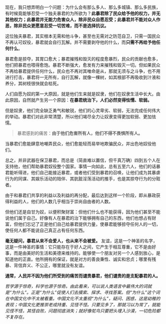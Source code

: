 现在，我只想弄明白一个问题：为什么会有那么多人、那么多城镇、那么多民族，有时候竟能够忍受一个独夫暴君的为所欲为？**此暴君除了民众给予他的权力，并无其他权力；此暴君并无能力危害众人，除非民众自愿忍受；此暴君并不能对众人作恶，除非民众更愿意忍受一切苦难，而不是选择抗议。**

这位独夫暴君，其实根本无需和他斗争，甚至也无需对之防范自卫，只需一国民众不再认可奴役，暴君就会自行瓦解。并不需要剥夺他的什么，而**只需不再给予他任何什么**。

暴君愈是掠夺，其胃口愈大；暴君摧残和毁灭的程度愈暴烈，民众的贡献也愈多，他们把暴君也喂得愈饱。暴君不断强大，愈发有力来摧残和毁灭一切。但如果民众不再给暴君提供任何什么，民众也不再对其唯命是从，那就无须与之斗争，也不用进行打击，暴君将一无所有，自行瓦解，就像一棵树，如其根部不再吸收到汁液和养分，其树枝很快就会枯死。

人们自愿为奴的第一大原因，就是他们生来就是奴隶，他们在奴隶生活中长大。由此原因，自然就产生另一个原因：**在暴君统治下，人们必然变得怯懦、软弱。**

但是奴隶，他们完全缺乏勇气和敏锐，他们的心灵卑劣、软弱，无法完成任何伟大的举动。暴君们对此非常清楚，所以他们竭尽全力让奴隶变得更加软弱、更加怯懦。

> 暴君感到的痛苦：**由于他们危害所有人，他们不得不畏惧所有人。**

当暴君们愈能肆意地嘲弄民众，他们愈能轻而易举地欺骗民众，并出色地奴役他们。

总之，并非武器在保卫暴君，而总是（简直难以置信，但千真万确）四到五个人在支持他，他们帮助暴君奴役整个国家。事情一向如此，总有五至六人，他们的话暴君能听得进，他们自己能接近暴君，或者他们受到暴君的召唤，让他们成为其暴虐行为的同谋、其娱乐活动的陪伴、其肮脏淫荡活动的推手，也是其掠夺行为的分赃者。

由于和暴君们共享的利益以及利益的再分配，最后达到这样一个阶段，即从暴政获得利益的人，他们的人数几乎相当于崇尚自由者的人数。

但他们还是自甘为奴，以便积聚财富：但他们什么也不能获得，因为他们甚至不能说他们属于自己。好像有人在暴君的治下能够拥有自己的东西，他们也想占有财富，但他们忘记了正是他们自己给暴君提供力量，使暴君能够掠夺任何人的一切，使任何人都不能说自己真正占有任何东西。

**毫无疑问，暴君从来不会爱人，也从来不会被爱。** 友谊，这是一个神圣的名字，这是一件神圣的事情：它只能存在于好人之间，它产生于相互尊重，它不是由好事，而是由美好的生活和美德来维持的。能够使一个朋友对另一个人感到放心，是知道他的正直。他所拥有的保证，就是对方的善良秉性、诚实和忠贞；哪里有残暴、背信弃义、不公正，哪里就没有友谊。

**通常，人民并不因为他们所受到的痛苦而谴责暴君，他们谴责的是支配暴君的人。** 

*哲学源于惊奇，科学也源于惊奇。由此看来，可以说人类语言中最伟大的词就是“为什么”。正是“为什么”促使人们去摸索、探求、寻找答案。但“为什么”这个词在中国文化中不太被看重。中国文化不太重视“为什么”，疑问、困惑，这是幼稚的表现；中国文化更推崇老成持重、见怪不怪。只要见多了，那就习以为常了，就能见怪不怪，其怪自败，问题彻底消失；就好像鸵鸟只要把头埋入沙漠，一切危险都不复存在。*




